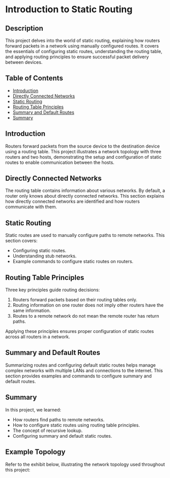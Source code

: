 # Introduction to Static Routing

## Description
This project delves into the world of static routing, explaining how routers forward packets in a network using manually configured routes. It covers the essentials of configuring static routes, understanding the routing table, and applying routing principles to ensure successful packet delivery between devices.

## Table of Contents
- [Introduction](#introduction)
- [Directly Connected Networks](#directly-connected-networks)
- [Static Routing](#static-routing)
- [Routing Table Principles](#routing-table-principles)
- [Summary and Default Routes](#summary-and-default-routes)
- [Summary](#summary)

## Introduction
Routers forward packets from the source device to the destination device using a routing table. This project illustrates a network topology with three routers and two hosts, demonstrating the setup and configuration of static routes to enable communication between the hosts.

## Directly Connected Networks
The routing table contains information about various networks. By default, a router only knows about directly connected networks. This section explains how directly connected networks are identified and how routers communicate with them.

## Static Routing
Static routes are used to manually configure paths to remote networks. This section covers:
- Configuring static routes.
- Understanding stub networks.
- Example commands to configure static routes on routers.

## Routing Table Principles
Three key principles guide routing decisions:
1. Routers forward packets based on their routing tables only.
2. Routing information on one router does not imply other routers have the same information.
3. Routes to a remote network do not mean the remote router has return paths.

Applying these principles ensures proper configuration of static routes across all routers in a network.

## Summary and Default Routes
Summarizing routes and configuring default static routes helps manage complex networks with multiple LANs and connections to the internet. This section provides examples and commands to configure summary and default routes.

## Summary
In this project, we learned:
- How routers find paths to remote networks.
- How to configure static routes using routing table principles.
- The concept of recursive lookup.
- Configuring summary and default static routes.

## Example Topology
Refer to the exhibit below, illustrating the network topology used throughout this project:

